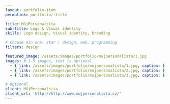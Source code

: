 ```yaml
---
layout: portfolio-item
permalink: portfolio/:title

title: MůjPersonalsita
sub-title: Logo & Visual identity
skills: Logo design, visual identity, branding

# Choose min one: star | design, web, programming
filters: design

featured_image: /assets/images/portfolio/mujpersonalista/1.jpg
images: # 1-5 images, text is optional
  - { link: /assets/images/portfolio/mujpersonalista/1.jpg, caption: }
  - { link: /assets/images/portfolio/mujpersonalista/2.jpg, caption: }
  - { link: /assets/images/portfolio/mujpersonalista/3.jpg, caption: }

# Optional
client: MůjPersonalsita
client_url: 'http://http://www.mujpersonalista.cz/'
---
```

